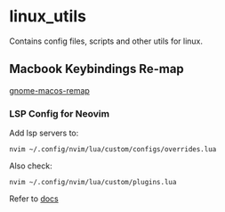 # linux_utils
Contains config files, scripts and other utils for linux. 

## Macbook Keybindings Re-map

[gnome-macos-remap](https://github.com/petrstepanov/gnome-macos-remap)

### LSP Config for Neovim

Add lsp servers to:
```
nvim ~/.config/nvim/lua/custom/configs/overrides.lua 
```

Also check:
```
nvim ~/.config/nvim/lua/custom/plugins.lua
```

Refer to [docs](https://nvchad.com/docs/quickstart/install)


